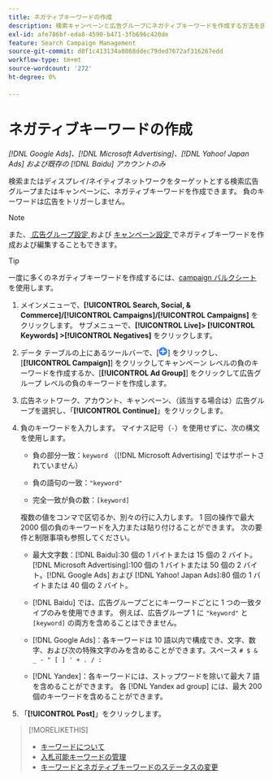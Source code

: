 ```yaml
---
title: ネガティブキーワードの作成
description: 検索キャンペーンと広告グループにネガティブキーワードを作成する方法を説明します。
exl-id: afe786bf-eda8-4590-b471-3fb696c420de
feature: Search Campaign Management
source-git-commit: d0f1c413134a0868ddec79ded7672af316267edd
workflow-type: tm+mt
source-wordcount: '272'
ht-degree: 0%

---
```


# ネガティブキーワードの作成

*[!DNL Google Ads]、[!DNL Microsoft Advertising]、[!DNL Yahoo! Japan Ads] および既存の [!DNL Baidu] アカウントのみ*

検索またはディスプレイ/ネイティブネットワークをターゲットとする検索広告グループまたはキャンペーンに、ネガティブキーワードを作成できます。 負のキーワードは広告をトリガーしません。

>[!NOTE]
>また、[ 広告グループ設定 ](/help/search-social-commerce/campaign-management/campaigns/ad-group-manage.md) および [ キャンペーン設定 ](/help/search-social-commerce/campaign-management/campaigns/campaign-manage.md) でネガティブキーワードを作成および編集することもできます。

>[!TIP]
>一度に多くのネガティブキーワードを作成するには、[campaign バルクシート ](/help/search-social-commerce/campaign-management/bulksheets/bulksheet-about.md) を使用します。

1. メインメニューで、**[!UICONTROL Search, Social, & Commerce]/[!UICONTROL Campaigns]/[!UICONTROL Campaigns]** をクリックします。 サブメニューで、**[!UICONTROL Live]> [!UICONTROL Keywords] >[!UICONTROL Negatives]** をクリックします。

1. データ テーブルの上にあるツールバーで、[![ 作成 ](/help/search-social-commerce/assets/add.png " 作成 ")] をクリックし、[**[!UICONTROL Campaign]**] をクリックしてキャンペーン レベルの負のキーワードを作成するか、[**[!UICONTROL Ad Group]**] をクリックして広告グループ レベルの負のキーワードを作成します。

1. 広告ネットワーク、アカウント、キャンペーン、（該当する場合は）広告グループを選択し、「**[!UICONTROL Continue]**」をクリックします。

1. 負のキーワードを入力します。 マイナス記号（`-`）を使用せずに、次の構文を使用します。

   * 負の部分一致：`keyword` （[!DNL Microsoft Advertising] ではサポートされていません）

   * 負の語句の一致：`"keyword"`

   * 完全一致が負の数：`[keyword]`

   複数の値をコンマで区切るか、別々の行に入力します。 1 回の操作で最大 2000 個の負のキーワードを入力または貼り付けることができます。 次の要件と制限事項も参照してください。

   * 最大文字数：[!DNL Baidu]:30 個の 1 バイトまたは 15 個の 2 バイト。[!DNL Microsoft Advertising]:100 個の 1 バイトまたは 50 個の 2 バイト。[!DNL Google Ads] および [!DNL Yahoo! Japan Ads]:80 個の 1 バイトまたは 40 個の 2 バイト。

   * [!DNL Baidu] では、広告グループごとにキーワードごとに 1 つの一致タイプのみを使用できます。 例えば、広告グループ 1 に `"keyword"` と `[keyword]` の両方を含めることはできません。

   * [!DNL Google Ads]：各キーワードは 10 語以内で構成でき、文字、数字、および次の特殊文字のみを含めることができます。スペース `# $ & _ - " [ ] ' + . / :`

   * [!DNL Yandex]：各キーワードには、ストップワードを除いて最大 7 語を含めることができます。 各 [!DNL Yandex ad group] には、最大 200 個のキーワードを含めることができます。

1. 「**[!UICONTROL Post]**」をクリックします。

>[!MORELIKETHIS]
>
>* [ キーワードについて ](keyword-about.md)
>* [ 入札可能キーワードの管理 ](keyword-manage.md)
>* [ キーワードとネガティブキーワードのステータスの変更 ](keyword-status-edit.md)
